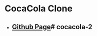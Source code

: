 <!--
 * @Author: Jinqi Li
 * @Date: 2020-06-21 22:29:22
 * @LastEditors: Jinqi Li
 * @LastEditTime: 2020-09-20 08:24:41
 * @FilePath: /cocacola-clone/README.md
-->
# CocaCola Clone
* ## [Github Page](https://kikijinqili.github.io/cocacola/)# cocacola-2
